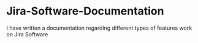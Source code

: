 # Jira-Software-Documentation
I have written a documentation regarding different types of features work on Jira Software
